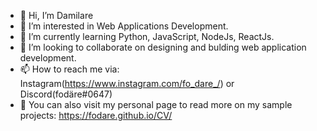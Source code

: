 - 👋 Hi, I’m Damilare
- 👀 I’m interested in Web Applications Development.
- 🌱 I’m currently learning Python, JavaScript, NodeJs, ReactJs.
- 💞️ I’m looking to collaborate on designing and bulding web application development.
- 📫 How to reach me via: Instagram(https://www.instagram.com/fo_dare_/) or Discord(fodäre#0647)
- 🔗 You can also visit my personal page to read more on my sample projects: https://fodare.github.io/CV/

<!---
fodare/fodare is a ✨ special ✨ repository because its `README.md` (this file) appears on your GitHub profile.
You can click the Preview link to take a look at your changes.
--->
 
